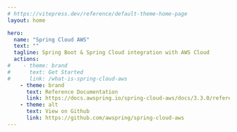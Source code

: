 ```yaml
---
# https://vitepress.dev/reference/default-theme-home-page
layout: home

hero:
  name: "Spring Cloud AWS"
  text: ""
  tagline: Spring Boot & Spring Cloud integration with AWS Cloud
  actions:
#    - theme: brand
#      text: Get Started
#      link: /what-is-spring-cloud-aws
    - theme: brand
      text: Reference Documentation
      link: https://docs.awspring.io/spring-cloud-aws/docs/3.3.0/reference/html/index.html#configuring-credentials
    - theme: alt
      text: View on Github
      link: https://github.com/awspring/spring-cloud-aws
---
```

